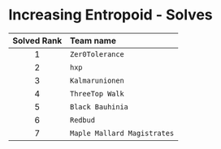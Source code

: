# Increasing Entropoid - Solves
| Solved Rank | Team name |
|:-----------:|:----------|
| 1 | `Zer0Tolerance` |
| 2 | `hxp` |
| 3 | `Kalmarunionen` |
| 4 | `ThreeTop Walk` |
| 5 | `Black Bauhinia` |
| 6 | `Redbud` |
| 7 | `Maple Mallard Magistrates` |